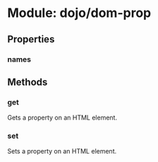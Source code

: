 # Module: dojo/dom-prop

## Properties

### names


## Methods

### get
Gets a property on an HTML element.

### set
Sets a property on an HTML element.

